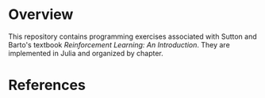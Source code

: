 # Overview

This repository contains programming exercises associated with Sutton and Barto's textbook *Reinforcement Learning: An Introduction*. They are implemented in Julia and organized by chapter.

# References

